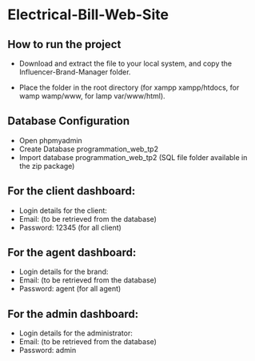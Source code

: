 # Electrical-Bill-Web-Site

## How to run the project

* Download and extract the file to your local system, and copy the Influencer-Brand-Manager folder.

* Place the folder in the root directory (for xampp xampp/htdocs, for wamp wamp/www, for lamp var/www/html).

## Database Configuration

* Open phpmyadmin
* Create Database programmation_web_tp2
* Import database programmation_web_tp2 (SQL file folder available in the zip package)

## For the client dashboard:

* Login details for the client:
* Email: (to be retrieved from the database)
* Password: 12345 (for all client)

## For the agent dashboard:

* Login details for the brand:
* Email: (to be retrieved from the database)
* Password: agent (for all agent)

## For the admin dashboard:

* Login details for the administrator:
* Email: (to be retrieved from the database)
* Password: admin


